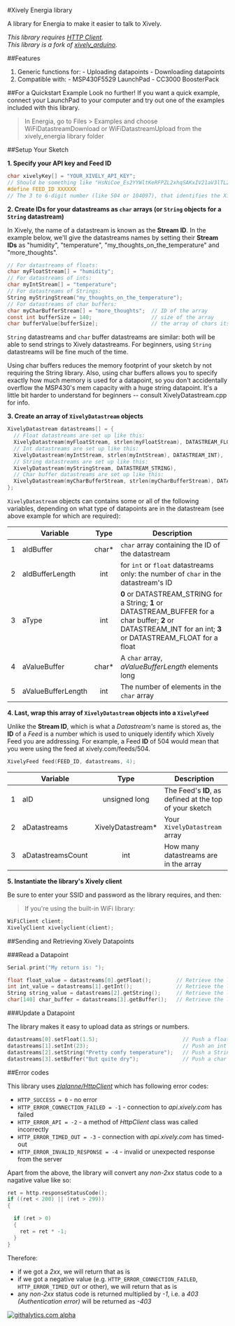 #Xively Energia library

A library for Energia to make it easier to talk to Xively.

_This library requires [HTTP Client](https://github.com/zlalanne/HttpClient)._  
_This library is a fork of [xively_arduino](https://github.com/xively/xively_arduino)._

##Features

   1. Generic functions for:
   	- Uploading datapoints
   	- Downloading datapoints
   2. Compatible with:
    - MSP430F5529 LaunchPad
    - CC3000 BoosterPack

##For a Quickstart Example
Look no further!  If you want a quick example, connect your LaunchPad to your computer and try out one of the examples included with this library.

>In Energia, go to Files > Examples and choose WiFiDatastreamDownload or WiFiDatastreamUpload from the xively_energia library folder

##Setup Your Sketch

**1. Specify your API key and Feed ID**
```c
char xivelyKey[] = "YOUR_XIVELY_API_KEY";
// Should be something like "HsNiCoe_Es2YYWltKeRFPZL2xhqSAKxIV21aV3lTL2h5OD0g"
#define FEED_ID XXXXXX
// The 3 to 6-digit number (like 504 or 104097), that identifies the Xively Feed you're using
```

**2. Create IDs for your datastreams as `char` arrays (or `String` objects for a `String` datastream)**

In Xively, the name of a datastream is known as the **Stream ID**.  In the example below, we'll give the datastreams names by setting their **Stream IDs** as "humidity", "temperature", "my_thoughts_on_the_temperature" and "more_thoughts".

```c
// For datastreams of floats:
char myFloatStream[] = "humidity";
// For datastreams of ints:
char myIntStream[] = "temperature";
// For datastreams of Strings:
String myStringStream("my_thoughts_on_the_temperature");
// For datastreams of char buffers:
char myCharBufferStream[] = "more_thoughts";  // ID of the array
const int bufferSize = 140;                   // size of the array
char bufferValue[bufferSize];                 // the array of chars itself
```

`String` datastreams and `char` buffer datastreams are similar: both will be able to send strings to Xively datastreams. For beginners, using `String` datastreams will be fine much of the time.

Using char buffers reduces the memory footprint of your sketch by not requiring the String library.  Also, using char buffers allows you to specify exactly how much memory is used for a datapoint, so you don't accidentally overflow the MSP430's mem capacity with a huge string datapoint.  It's a little bit harder to understand for beginners -- consult XivelyDatastream.cpp for info.

**3. Create an array of `XivelyDatastream` objects**

```c
XivelyDatastream datastreams[] = {
  // Float datastreams are set up like this:
  XivelyDatastream(myFloatStream, strlen(myFloatStream), DATASTREAM_FLOAT),
  // Int datastreams are set up like this:
  XivelyDatastream(myIntStream, strlen(myIntStream), DATASTREAM_INT),
  // String datastreams are set up like this:
  XivelyDatastream(myStringStream, DATASTREAM_STRING),
  // Char buffer datastreams are set up like this:
  XivelyDatastream(myCharBufferStream, strlen(myCharBufferStream), DATASTREAM_BUFFER, bufferValue, bufferSize),
};
```

`XivelyDatastream` objects can contains some or all of the following variables, depending on what type of datapoints are in the datastream (see above example for which are required):

| | Variable | Type | Description |
|---|---|:---:|---|
| 1     | aIdBuffer | char*|`char` array containing the ID of the datastream
| 2     | aIdBufferLength |  int |for `int` or `float` datastreams only: the number of  `char` in the datastream's ID
| 3 | aType | int |**0** or DATASTREAM_STRING for a String; **1** or DATASTREAM_BUFFER for a char buffer; **2** or DATASTREAM_INT for an int; **3** or DATASTREAM_FLOAT for a float
| 4 | aValueBuffer | char* | A `char` array, _aValueBufferLength_ elements long
| 5 | aValueBufferLength | int | The number of elements in the `char` array


**4. Last, wrap this array of `XivelyDatastream` objects into a `XivelyFeed`**

Unlike the **Stream ID**, which is what a _Datastream's_ name is stored as, the **ID** of a _Feed_ is a number which is used to uniquely identify which Xively Feed you are addressing.  For  example, a Feed **ID** of 504 would mean that you were using the feed at xively.com/feeds/504.

```c
XivelyFeed feed(FEED_ID, datastreams, 4);
```

| | Variable | Type | Description |
|---|---|:---:|---|
| 1     | aID | unsigned long | The Feed's **ID**, as defined at the top of your sketch
| 2     | aDatastreams | XivelyDatastream* |Your `XivelyDatastream` array
| 3 | aDatastreamsCount | int | How many datastreams are in the array

**5. Instantiate the library's Xively client**

Be sure to enter your SSID and password as the library requires, and then:
>If you're using the built-in WiFi library:
```c
WiFiClient client;
XivelyClient xivelyclient(client);
```

##Sending and Retrieving Xively Datapoints

###Read a Datapoint
```c
Serial.print("My return is: ");

float float_value = datastreams[0].getFloat();        // Retrieve the latest datapoint in a float datastream
int int_value = datastreams[1].getInt();              // Retrieve the latest datapoint in an int datastream
String string_value = datastreams[2].getString();     // Retrieve the latest datapoint in a String datastream
char[140] char_buffer = datastreams[3].getBuffer();   // Retrieve the latest datapoint in a char buffer datastream
```

###Update a Datapoint

The library makes it easy to upload data as strings or numbers.
```c
datastreams[0].setFloat(1.5);                           // Push a float datapoint
datastreams[1].setInt(23);                              // Push an int datapoint
datastreams[2].setString("Pretty comfy temperature");   // Push a String datapoint
datastreams[3].setBuffer("But quite dry");              // Push a char buffer datapoint
```

##Error codes

This library uses [_zlalanne/HttpClient_](https://github.com/zlalanne/HttpClient/blob/master/HttpClient.h) which has following error codes:

* `HTTP_SUCCESS = 0` - no error
* `HTTP_ERROR_CONNECTION_FAILED = -1` - connection to _api.xively.com_ has failed
* `HTTP_ERROR_API = -2` - a method of _HttpClient_ class was called incorrectly
* `HTTP_ERROR_TIMED_OUT = -3` - connection with _api.xively.com_ has timed-out
* `HTTP_ERROR_INVALID_RESPONSE = -4` - invalid or unexpected response from the server

Apart from the above, the library will convert any _non-2xx_ status code to a nagative value like so:
```c
ret = http.responseStatusCode();
if ((ret < 200) || (ret > 299))
{

  if (ret > 0)
  {
    ret = ret * -1;
  }
}
```

Therefore:
* if we got a _2xx_, we will return that as is
* if we got a negative value (e.g. `HTTP_ERROR_CONNECTION_FAILED`, `HTTP_ERROR_TIMED_OUT` or other), we will return that as is
* any _non-2xx_ status code is returned multiplied by _-1_, i.e. a _403 (Authentication error)_ will be returned as _-403_

[![githalytics.com alpha](https://cruel-carlota.pagodabox.com/50cb84588d3ed6bc47fd176ad319bb20 "githalytics.com")](http://githalytics.com/zlalanne/xively_energia.git)
